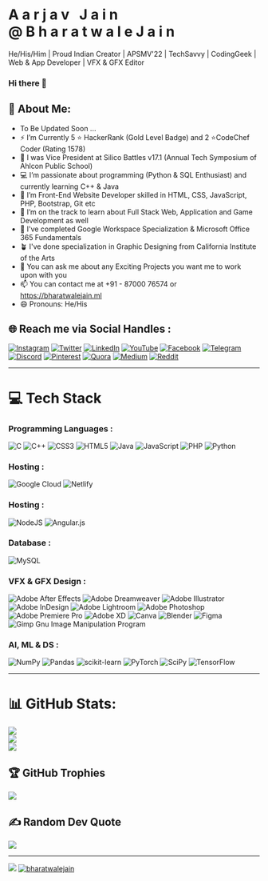 # A&nbsp;a&nbsp;r&nbsp;j&nbsp;a&nbsp;v &nbsp; J&nbsp;a&nbsp;i&nbsp;n &nbsp;&nbsp; @&nbsp;B&nbsp;h&nbsp;a&nbsp;r&nbsp;a&nbsp;t&nbsp;w&nbsp;a&nbsp;l&nbsp;e&nbsp;J&nbsp;a&nbsp;i&nbsp;n
He/His/Him | Proud Indian Creator | APSMV'22 | TechSavvy | CodingGeek | Web & App Developer | VFX & GFX Editor

### Hi there 👋

## 💫 About Me:
- To Be Updated Soon ...
- ⚡ I’m Currently 5 ⭐ HackerRank (Gold Level Badge) and 2 ⭐CodeChef Coder (Rating 1578)
- 🔭 I was Vice President at Silico Battles v17.1 (Annual Tech Symposium of Ahlcon Public School)
- 💻 I’m passionate about programming (Python & SQL Enthusiast) and currently learning C++ & Java
- 👯 I’m Front-End Website Developer skilled in HTML, CSS, JavaScript, PHP, Bootstrap, Git etc
- 🤔 I’m on the track to learn about Full Stack Web, Application and Game Development as well
- 🌱 I've completed Google Workspace Specialization & Microsoft Office 365 Fundamentals
- 🪴 I've done specialization in Graphic Designing from California Institute of the Arts
- 💬 You can ask me about any Exciting Projects you want me to work upon with you
- 📫 You can contact me at +91 - 87000 76574 or https://bharatwalejain.ml
- 😄 Pronouns: He/His

## 🌐 Reach me via Social Handles :
[![Instagram](https://img.shields.io/badge/Instagram-%23E4405F.svg?logo=Instagram&logoColor=white)](https://instagram.com/BharatwaleJain)
[![Twitter](https://img.shields.io/badge/Twitter-%231DA1F2.svg?logo=Twitter&logoColor=white)](https://twitter.com/BharatwaleJain)
[![LinkedIn](https://img.shields.io/badge/LinkedIn-%230077B5.svg?logo=linkedin&logoColor=white)](https://linkedin.com/in/BharatwaleJain)
[![YouTube](https://img.shields.io/badge/YouTube-%23FF0000.svg?logo=YouTube&logoColor=white)](https://www.youtube.com/channel/UCoaiK3cz6fyvOuR6VZc22Zw?sub_confirmation=1)
[![Facebook](https://img.shields.io/badge/Facebook-%231877F2.svg?logo=Facebook&logoColor=white)](https://facebook.com/BharatwaleJain)
[![Telegram](https://img.shields.io/badge/Telegram-2CA5E0?logo=telegram&logoColor=white)](https://telegram.me/BharatwaleJain)
[![Discord](https://img.shields.io/badge/Discord-%237289DA.svg?logo=discord&logoColor=white)](https://discordapp.com/users/729245448224899134)
[![Pinterest](https://img.shields.io/badge/Pinterest-%23E60023.svg?logo=Pinterest&logoColor=white)](https://pinterest.com/BharatwaleJain)
[![Quora](https://img.shields.io/badge/Quora-%23B92B27.svg?logo=Quora&logoColor=white)](https://quora.com/profile/BharatwaleJain)
[![Medium](https://img.shields.io/badge/Medium-12100E?logo=medium&logoColor=white)](https://medium.com/@BharatwaleJain)
[![Reddit](https://img.shields.io/badge/Reddit-%23FF4500.svg?logo=Reddit&logoColor=white)](https://www.reddit.com/user/BharatwaleJain)
<!--[![Behance](https://img.shields.io/badge/Behance-1769ff?logo=behance&logoColor=white)](https://behance.net/----------------------)
[![Stack Overflow](https://img.shields.io/badge/-Stackoverflow-FE7A16?logo=stack-overflow&logoColor=white)](https://stackoverflow.com/users/----------------------)
[![Twitch](https://img.shields.io/badge/Twitch-%239146FF.svg?logo=Twitch&logoColor=white)](https://twitch.tv/----------------------)-->

---

# 💻 Tech Stack

### Programming Languages :
![C](https://img.shields.io/badge/c-%2300599C.svg?style=for-the-badge&logo=c&logoColor=white)
![C++](https://img.shields.io/badge/c++-%2300599C.svg?style=for-the-badge&logo=c%2B%2B&logoColor=white)
![CSS3](https://img.shields.io/badge/css3-%231572B6.svg?style=for-the-badge&logo=css3&logoColor=white)
![HTML5](https://img.shields.io/badge/html5-%23E34F26.svg?style=for-the-badge&logo=html5&logoColor=white)
![Java](https://img.shields.io/badge/java-%23ED8B00.svg?style=for-the-badge&logo=java&logoColor=white)
![JavaScript](https://img.shields.io/badge/javascript-%23323330.svg?style=for-the-badge&logo=javascript&logoColor=%23F7DF1E)
![PHP](https://img.shields.io/badge/php-%23777BB4.svg?style=for-the-badge&logo=php&logoColor=white)
![Python](https://img.shields.io/badge/python-3670A0?style=for-the-badge&logo=python&logoColor=ffdd54)

### Hosting :
![Google Cloud](https://img.shields.io/badge/Google%20Cloud-%234285F4.svg?style=for-the-badge&logo=google-cloud&logoColor=white)
![Netlify](https://img.shields.io/badge/netlify-%23000000.svg?style=for-the-badge&logo=netlify&logoColor=#00C7B7)

### Hosting :
![NodeJS](https://img.shields.io/badge/node.js-6DA55F?style=for-the-badge&logo=node.js&logoColor=white)
![Angular.js](https://img.shields.io/badge/angular.js-%23E23237.svg?style=for-the-badge&logo=angularjs&logoColor=white)

### Database :
![MySQL](https://img.shields.io/badge/mysql-%2300f.svg?style=for-the-badge&logo=mysql&logoColor=white)

### VFX & GFX Design :
![Adobe After Effects](https://img.shields.io/badge/Adobe%20After%20Effects-9999FF.svg?style=for-the-badge&logo=Adobe%20After%20Effects&logoColor=white)
![Adobe Dreamweaver](https://img.shields.io/badge/Adobe%20Dreamweaver-FF61F6.svg?style=for-the-badge&logo=Adobe%20Dreamweaver&logoColor=white)
![Adobe Illustrator](https://img.shields.io/badge/adobeillustrator-%23FF9A00.svg?style=for-the-badge&logo=adobeillustrator&logoColor=white)
![Adobe InDesign](https://img.shields.io/badge/Adobe%20InDesign-49021F?style=for-the-badge&logo=adobeindesign&logoColor=white)
![Adobe Lightroom](https://img.shields.io/badge/Adobe%20Lightroom-31A8FF.svg?style=for-the-badge&logo=Adobe%20Lightroom&logoColor=white)
![Adobe Photoshop](https://img.shields.io/badge/adobephotoshop-%2331A8FF.svg?style=for-the-badge&logo=adobephotoshop&logoColor=white)
![Adobe Premiere Pro](https://img.shields.io/badge/Adobe%20Premiere%20Pro-9999FF.svg?style=for-the-badge&logo=Adobe%20Premiere%20Pro&logoColor=white)
![Adobe XD](https://img.shields.io/badge/Adobe%20XD-470137?style=for-the-badge&logo=Adobe%20XD&logoColor=#FF61F6)
![Canva](https://img.shields.io/badge/Canva-%2300C4CC.svg?style=for-the-badge&logo=Canva&logoColor=white)
![Blender](https://img.shields.io/badge/blender-%23F5792A.svg?style=for-the-badge&logo=blender&logoColor=white) 
![Figma](https://img.shields.io/badge/figma-%23F24E1E.svg?style=for-the-badge&logo=figma&logoColor=white)
![Gimp Gnu Image Manipulation Program](https://img.shields.io/badge/Gimp-657D8B?style=for-the-badge&logo=gimp&logoColor=FFFFFF)

### AI, ML & DS :
![NumPy](https://img.shields.io/badge/numpy-%23013243.svg?style=for-the-badge&logo=numpy&logoColor=white)
![Pandas](https://img.shields.io/badge/pandas-%23150458.svg?style=for-the-badge&logo=pandas&logoColor=white)
![scikit-learn](https://img.shields.io/badge/scikit--learn-%23F7931E.svg?style=for-the-badge&logo=scikit-learn&logoColor=white)
![PyTorch](https://img.shields.io/badge/PyTorch-%23EE4C2C.svg?style=for-the-badge&logo=PyTorch&logoColor=white)
![SciPy](https://img.shields.io/badge/SciPy-%230C55A5.svg?style=for-the-badge&logo=scipy&logoColor=%white)
![TensorFlow](https://img.shields.io/badge/TensorFlow-%23FF6F00.svg?style=for-the-badge&logo=TensorFlow&logoColor=white)

---

# 📊 GitHub Stats:
![](https://github-readme-stats.vercel.app/api?username=BharatwaleJain&theme=radical&hide_border=false&include_all_commits=true&count_private=true)<br/>
![](https://github-readme-streak-stats.herokuapp.com/?user=BharatwaleJain&theme=radical&hide_border=false)<br/>
![](https://github-readme-stats.vercel.app/api/top-langs/?username=BharatwaleJain&theme=radical&hide_border=false&include_all_commits=true&count_private=true&layout=compact)

## 🏆 GitHub Trophies
![](https://github-profile-trophy.vercel.app/?username=BharatwaleJain&theme=radical&no-frame=false&no-bg=false&margin-w=4)

## ✍️ Random Dev Quote
![](https://quotes-github-readme.vercel.app/api?type=horizontal&theme=radical)

---

[![](https://visitcount.itsvg.in/api?id=BharatwaleJain&icon=0&color=1)](https://visitcount.itsvg.in)
<a href="https://twitter.com/bharatwalejain" target="blank"><img src="https://img.shields.io/twitter/follow/bharatwalejain?logo=twitter&style=for-the-badge" alt="bharatwalejain" /></a>

